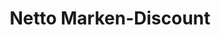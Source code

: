 ---
title: "Netto Marken-Discount"
url: /dresden/netto-marken-discount-karlsruher-strasse-2/
shop: Supermarkt
---